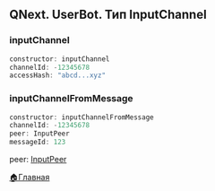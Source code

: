 ## QNext. UserBot. Тип InputChannel


### inputChannel
```js 
constructor: inputChannel
channelId: -12345678
accessHash: "abcd...xyz"
```
### inputChannelFromMessage
```js 
constructor: inputChannelFromMessage
channelId: -12345678
peer: InputPeer
messageId: 123
```

peer: [InputPeer](/docs-test/userbot/inputpeer)



[🏠Главная](/docs-test/userbot)
  

